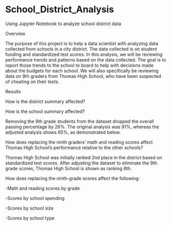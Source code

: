 # School_District_Analysis
Using Jupyter Notebook to analyze school district data

Overview

The purpose of this project is to help a data scientist with analyzing data collected from schools in a city district. The data collected is on student funding and standardized test scores. In this analysis, we will be reviewing performance trends and patterns based on the data collected. The goal is to report those trends to the school to board to help with decisions made about the budgets for each school. We will also specifically be reviewing data on 9th graders from Thomas High School, who have been suspected of cheating on their tests.

Results

How is the district summary affected?

How is the school summary affected?

Removing the 9th grade students from the dataset dropped the overall passing percentage by 26%. The original analysis was 91%, whereas the adjusted analysis shows 65%, as demonstrated below.

How does replacing the ninth graders’ math and reading scores affect Thomas High School’s performance relative to the other schools?

Thomas High School was initially ranked 2nd place in the district based on standardized test scores. After adjusting the dataset to eliminate the 9th grade scores, Thomas High School is shown as ranking 8th.

How does replacing the ninth-grade scores affect the following:

-Math and reading scores by grade

-Scores by school spending

-Scores by school size

-Scores by school type

